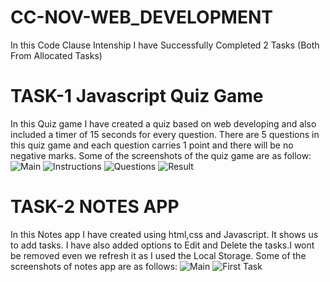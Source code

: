 # CC-NOV-WEB_DEVELOPMENT
In this Code Clause Intenship I have Successfully Completed 2 Tasks (Both From Allocated Tasks)


# TASK-1 Javascript Quiz Game
In this Quiz game I have created a quiz based on web developing and also included a timer of 15 seconds for every question.
There are 5 questions in this quiz game and each question carries 1 point and there will be no negative marks.
Some of the screenshots of the quiz game are as follow:
![Main](https://user-images.githubusercontent.com/108987073/204086632-da4f13e5-45ae-4045-90b1-b88dfa9c9091.jpg)
![Instructions](https://user-images.githubusercontent.com/108987073/204086639-668d9234-88b6-4125-acc2-1f438ba6f3a5.jpg)
![Questions](https://user-images.githubusercontent.com/108987073/204086651-78b085d8-4e74-40d7-a144-00f417a694b9.jpg)
![Result](https://user-images.githubusercontent.com/108987073/204086657-aeb5f44e-5f1a-4057-a7f4-275753b086a1.jpg)


# TASK-2 NOTES APP
In this Notes app I have created using html,css and Javascript. It shows us to add tasks.
I have also added options to Edit and Delete the tasks.I wont be removed even we refresh it as I used the Local Storage.
Some of the screenshots of notes app are as follows:
![Main](https://user-images.githubusercontent.com/108987073/204086899-cad645ea-6264-4321-9f59-f7775ccc7ae4.jpg)
![First Task](https://user-images.githubusercontent.com/108987073/204086905-0fb2e368-668d-4095-9b77-6f1fca340c24.jpg)
